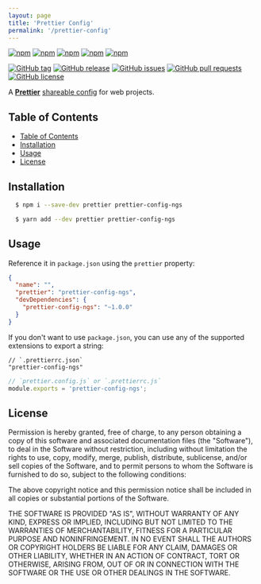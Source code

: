 ```yaml
---
layout: page
title: 'Prettier Config'
permalink: '/prettier-config'
---
```


[![npm](https://img.shields.io/npm/v/prettier-config-ngs.svg?style=plastic)](https://www.npmjs.com/package/prettier-config-ngs) [![npm](https://img.shields.io/npm/dw/prettier-config-ngs.svg?style=plastic)](https://www.npmjs.com/package/prettier-config-ngs) [![npm](https://img.shields.io/npm/dm/prettier-config-ngs.svg?style=plastic)](https://www.npmjs.com/package/prettier-config-ngs) [![npm](https://img.shields.io/npm/dy/prettier-config-ngs.svg?style=plastic)](https://www.npmjs.com/package/prettier-config-ngs) [![npm](https://img.shields.io/npm/dt/prettier-config-ngs.svg?style=plastic)](https://www.npmjs.com/package/prettier-config-ngs)

[![GitHub tag](https://img.shields.io/github/tag/sridharmallela/ngs-workspace.svg?style=plastic)](https://github.com/sridharmallela/ngs-workspace/tags) [![GitHub release](https://img.shields.io/github/release/sridharmallela/ngs-workspace.svg?style=plastic)](https://github.com/sridharmallela/ngs-workspace/releases) [![GitHub issues](https://img.shields.io/github/issues/sridharmallela/ngs-workspace.svg?style=plastic)](https://github.com/sridharmallela/ngs-workspace/issues) [![GitHub pull requests](https://img.shields.io/github/issues-pr/sridharmallela/ngs-workspace.svg?style=plastic)](https://github.com/sridharmallela/ngs-workspace/pulls) [![GitHub license](https://img.shields.io/badge/license-MIT-blue.svg?style=plastic)](https://raw.githubusercontent.com/sridharmallela/ngs-workspace/main/LICENSE)

A **[Prettier](https://prettier.io/)** [shareable config](https://prettier.io/docs/en/configuration.html#sharing-configurations) for web projects.

## Table of Contents

<!-- TOC -->

- [Table of Contents](#table-of-contents)
- [Installation](#installation)
- [Usage](#usage)
- [License](#license)

<!-- /TOC -->

## Installation

```bash
  $ npm i --save-dev prettier prettier-config-ngs
```

```bash
  $ yarn add --dev prettier prettier-config-ngs
```

## Usage

Reference it in `package.json` using the `prettier` property:

```json
{
  "name": "",
  "prettier": "prettier-config-ngs",
  "devDependencies": {
    "prettier-config-ngs": "~1.0.0"
  }
}
```

If you don't want to use `package.json`, you can use any of the supported extensions to export a string:

```jsonc
// `.prettierrc.json`
"prettier-config-ngs"
```

```js
// `prettier.config.js` or `.prettierrc.js`
module.exports = 'prettier-config-ngs';
```

## License

Permission is hereby granted, free of charge, to any person obtaining a copy of this software and associated documentation files (the "Software"), to deal in the Software without restriction, including without limitation the rights to use, copy, modify, merge, publish, distribute, sublicense, and/or sell copies of the Software, and to permit persons to whom the Software is furnished to do so, subject to the following conditions:

The above copyright notice and this permission notice shall be included in all copies or substantial portions of the Software.

THE SOFTWARE IS PROVIDED "AS IS", WITHOUT WARRANTY OF ANY KIND, EXPRESS OR IMPLIED, INCLUDING BUT NOT LIMITED TO THE WARRANTIES OF MERCHANTABILITY, FITNESS FOR A PARTICULAR PURPOSE AND NONINFRINGEMENT. IN NO EVENT SHALL THE AUTHORS OR COPYRIGHT HOLDERS BE LIABLE FOR ANY CLAIM, DAMAGES OR OTHER LIABILITY, WHETHER IN AN ACTION OF CONTRACT, TORT OR OTHERWISE, ARISING FROM, OUT OF OR IN CONNECTION WITH THE SOFTWARE OR THE USE OR OTHER DEALINGS IN THE SOFTWARE.
